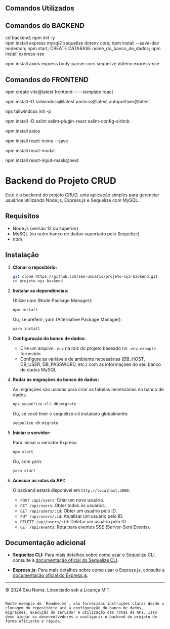## Comandos Utilizados


## Comandos do BACKEND
cd backend;
npm init -y  
npm install express mysql2 sequelize  dotenv cors;
npm install --save-dev nodemon;
npm start;
CREATE DATABASE nome_do_banco_de_dados;
npm install express-sse

npm install axios express body-parser cors sequelize dotenv express-sse


## Comandos do FRONTEND


npm create vite@latest frontend -- --template react

npm install -D tailwindcss@latest postcss@latest autoprefixer@latest

npx tailwindcss init -p

npm install -D eslint eslint-plugin-react eslint-config-airbnb

npm install axios

npm install react-icons --save

npm install react-modal

npm install react-input-mask@next


# Backend do Projeto CRUD

Este é o backend do projeto CRUD, uma aplicação simples para gerenciar usuários utilizando Node.js, Express.js e Sequelize com MySQL.

## Requisitos

- Node.js (versão 12 ou superior)
- MySQL (ou outro banco de dados suportado pelo Sequelize)
- npm

## Instalação

1. **Clonar o repositório:**

   ```bash
   git clone https://github.com/seu-usuario/projeto-xyz-backend.git
   cd projeto-xyz-backend
   ```

2. **Instalar as dependências:**

   Utilize npm (Node Package Manager):

   ```bash
   npm install
   ```

   Ou, se preferir, yarn (Alternative Package Manager):

   ```bash
   yarn install
   ```

3. **Configuração do banco de dados:**

   - Crie um arquivo `.env` na raiz do projeto baseado no `.env.example` fornecido.
   - Configure as variáveis de ambiente necessárias (DB_HOST, DB_USER, DB_PASSWORD, etc.) com as informações do seu banco de dados MySQL.

4. **Rodar as migrações do banco de dados:**

   As migrações são usadas para criar as tabelas necessárias no banco de dados.

   ```bash
   npx sequelize-cli db:migrate
   ```

   Ou, se você tiver o sequelize-cli instalado globalmente:

   ```bash
   sequelize db:migrate
   ```

5. **Iniciar o servidor:**

   Para iniciar o servidor Express:

   ```bash
   npm start
   ```

   Ou, com yarn:

   ```bash
   yarn start
   ```

6. **Acessar as rotas da API:**

   O backend estará disponível em `http://localhost:3000`.

   - `POST /api/users`: Criar um novo usuário.
   - `GET /api/users`: Obter todos os usuários.
   - `GET /api/users/:id`: Obter um usuário pelo ID.
   - `PUT /api/users/:id`: Atualizar um usuário pelo ID.
   - `DELETE /api/users/:id`: Deletar um usuário pelo ID.
   - `GET /api/events`: Rota para eventos SSE (Server-Sent Events).

## Documentação adicional

- **Sequelize CLI:** Para mais detalhes sobre como usar o Sequelize CLI, consulte a [documentação oficial do Sequelize CLI](https://sequelize.org/master/manual/migrations.html).

- **Express.js:** Para mais detalhes sobre como usar o Express.js, consulte a [documentação oficial do Express.js](https://expressjs.com/).

---

© 2024 Seu Nome. Licenciado sob a Licença MIT.
```

Neste exemplo de `Readme.md`, são fornecidas instruções claras desde a clonagem do repositório até a configuração do banco de dados, migrações, execução do servidor e utilização das rotas da API. Isso deve ajudar os desenvolvedores a configurar o backend do projeto de forma eficiente e rápida.